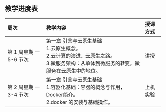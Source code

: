 ## 教学进度表

| 周次 |	教学内容 |	授课方式 |
| :---- | :---- | :---- |
|第 1 周星期 一   5-6 节次| 第一章 引言与云原生基础<br>1.云原生概念。<br>2.云计算的演进、云原生之路。<br>3.微服务架构：从单体到微服务的转变，微服务在云原生中的地位。| 讲授 |
| 第 2 周星期 一   3-4 节次 | 第一章 引言与云原生基础<br>1.容器化基础：容器的概念与作用，Docker简介。<br>2.docker 的安装与基础操作。 | 上机实验 |